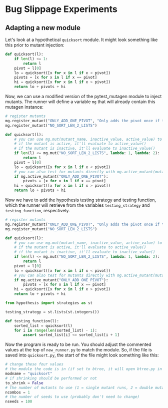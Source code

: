 # Bug Slippage Experiments

## Adapting a new module
Let's look at a hypothetical `quicksort` module. It might look something like this prior to mutant injection:
```py
def quicksort(l):
    if len(l) <= 1:
        return l
    pivot = l[0]
    lo = quicksort([x for x in l if x < pivot])
    pivots = [x for x in l if x == pivot]
    hi = quicksort([x for x in l if x > pivot])
    return lo + pivots + hi
```
Now, we can use a modified version of the pytest_mutagen module to inject mutants. The runner will define a variable `mg` that will already contain this mutagen instance:
```py
# register mutants
mg.register_mutant("ONLY_ADD_ONE_PIVOT", "Only adds the pivot once if there are multiple.") # description is optional
mg.register_mutant("NO_SORT_LEN_2_LISTS")

def quicksort(l):
    # you can use mg.mut(mutant_name, inactive_value, active_value) to generate a value based on a mutant
    # if the mutant is active, it'll evaluate to active_value()
    # if the mutant is inactive, it'll evaluate to inactive_value()
    if len(l) <= mg.mut("NO_SORT_LEN_2_LISTS", lambda: 1, lambda: 2):
        return l
    pivot = l[0]
    lo = quicksort([x for x in l if x < pivot])
    # you can also test for mutants directly with mg.active_mutant(mutant_name) and mg.not_mutant(mutant_name)
    if mg.active_mutant("ONLY_ADD_ONE_PIVOT"):
        pivots = [x for x in l if x == pivot]
    hi = quicksort([x for x in l if x > pivot])
    return lo + pivots + hi
```

Now we have to add the hypothesis testing strategy and testing function, which the runner will retrieve from the variables `testing_strategy` and `testing_function`, respectively.
```py
# register mutants
mg.register_mutant("ONLY_ADD_ONE_PIVOT", "Only adds the pivot once if there are multiple.") # description is optional
mg.register_mutant("NO_SORT_LEN_2_LISTS")

def quicksort(l):
    # you can use mg.mut(mutant_name, inactive_value, active_value) to generate a value based on a mutant
    # if the mutant is active, it'll evaluate to active_value()
    # if the mutant is inactive, it'll evaluate to inactive_value()
    if len(l) <= mg.mut("NO_SORT_LEN_2_LISTS", lambda: 1, lambda: 2):
        return l
    pivot = l[0]
    lo = quicksort([x for x in l if x < pivot])
    # you can also test for mutants directly with mg.active_mutant(mutant_name) and mg.not_mutant(mutant_name)
    if mg.active_mutant("ONLY_ADD_ONE_PIVOT"):
        pivots = [x for x in l if x == pivot]
    hi = quicksort([x for x in l if x > pivot])
    return lo + pivots + hi

from hypothesis import strategies as st

testing_strategy = st.lists(st.integers())

def testing_function(l):
    sorted_list = quicksort(l)
    for i in range(len(sorted_list) - 1):
        assert sorted_list[i] <= sorted_list[i + 1]
```
Now the program is ready to be run. You should adjust the commented values at the top of `new_runner.py` to match the module. So, if the file is saved into `quicksort.py`, the start of the file might look something like this:
```py
# change these four values
# the module the code is in (if set to btree, it will open btree.py in the current directory)
modname = "quicksort"
# if shrinking should be performed or not
to_shrink = False
# the number of mutants to use (1 = single mutant runs, 2 = double mutant runs, etc.)
ncombos = 1
# the number of seeds to use (probably don't need to change)
nseeds = 100
```
